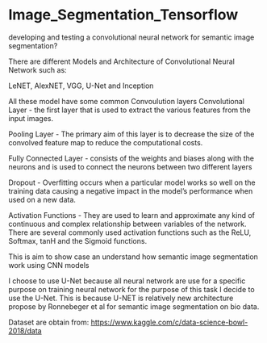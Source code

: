 # Image_Segmentation_Tensorflow
developing and testing a convolutional neural network for semantic image segmentation?

There are different Models and Architecture of Convolutional Neural Network such as:

LeNET, AlexNET, VGG, U-Net and Inception 

All these model have some common Convoulution layers
Convolutional Layer - the first layer that is used to extract the various features from the input images.

Pooling Layer - The primary aim of this layer is to decrease the size of the convolved feature map to 
reduce the computational costs.

Fully Connected Layer - consists of the weights and biases along with the neurons and is used to connect 
the neurons between two different layers

Dropout - Overfitting occurs when a particular model works so well on the training data causing a negative 
impact in the model’s performance when used on a new data.

Activation Functions - They are used to learn and approximate any kind of continuous and complex 
relationship between variables of the network. There are several commonly used activation functions 
such as the ReLU, Softmax, tanH and the Sigmoid functions.

This is aim to show case an understand how semantic image segmentation work using CNN models 

I choose to use U-Net because all neural network are use for a specific purpose on training neural network
for the purpose of this task I decide to use the U-Net. This is because U-NET is relatively new architecture
propose by Ronnebeger et al for semantic image segmentation on bio data.

Dataset are obtain from: https://www.kaggle.com/c/data-science-bowl-2018/data 
